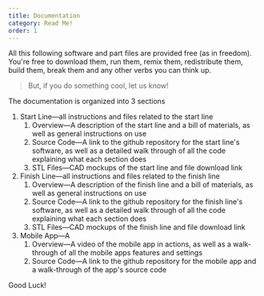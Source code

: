 ```yaml
---
title: Documentation
category: Read Me!
order: 1
---
```


All this following software and part files are provided free (as in freedom). You're free to download them, run them, remix them, redistribute them, build them, break them and any other verbs you can think up. 

> But, if you do something cool, let us know!

The documentation is organized into 3 sections

1. Start Line—all instructions and files related to the start line
    1. Overview—A description of the start line and a bill of materials, as well as general instructions on use
    1. Source Code—A link to the github repository for the start line's software, as well as a detailed walk through of all the code explaining what each section does
    1. STL Files—CAD mockups of the start line and file download link
1. Finish Line—all instructions and files related to the finish line
    1. Overview—A description of the finish line and a bill of materials, as well as general instructions on use
    1. Source Code—A link to the github repository for the finish line's software, as well as a detailed walk through of all the code explaining what each section does
    1. STL Files—CAD mockups of the finish line and file download link
1. Mobile App—A
    1. Overview—A video of the mobile app in actions, as well as a walk-through of all the mobile apps features and settings
    1. Source Code—A link to the github repository for the mobile app and a walk-through of the app's source code

Good Luck!
